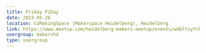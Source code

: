 ```yaml
---
title: Friday PiDay
date: 2023-05-26
location: CoMakingSpace (Makerspace Heidelberg), Heidelberg
link: https://www.meetup.com/heidelberg-makers-meetup/events/wdbltsyfchbjc/
usergroup: makershd
type: usergroup
---
```

